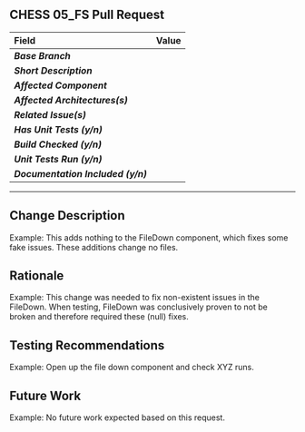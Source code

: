 ## CHESS 05_FS Pull Request
|**Field**|**Value**|
|:---|:---|
|**_Base Branch_**| |
|**_Short Description_**| |
|**_Affected Component_**|  |
|**_Affected Architectures(s)_**|  |
|**_Related Issue(s)_**|  |
|**_Has Unit Tests (y/n)_**|  |
|**_Build Checked (y/n)_**|  |
|**_Unit Tests Run (y/n)_**|  |
|**_Documentation Included (y/n)_**|  |

---
## Change Description
Example: This adds nothing to the FileDown component, which fixes some fake issues. These additions change no files.

## Rationale
Example: This change was needed to fix non-existent issues in the FileDown. When testing, FileDown was conclusively proven to not be broken and therefore required these (null) fixes.

## Testing Recommendations

Example: Open up the file down component and check XYZ runs.

## Future Work

Example: No future work expected based on this request.
